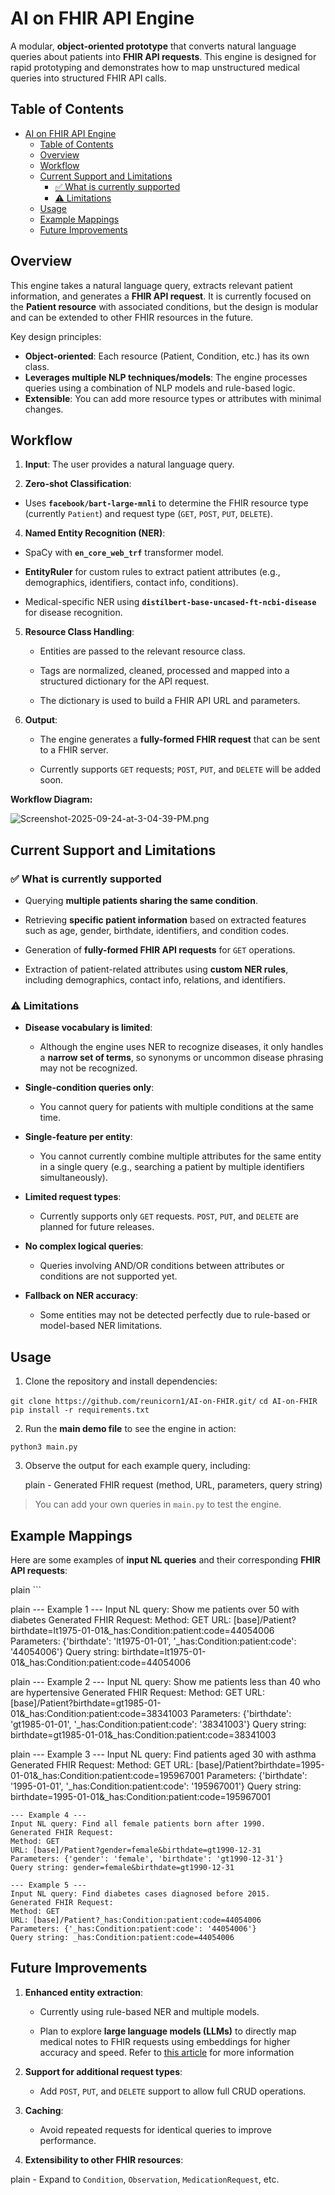 # AI on FHIR API Engine

A  modular, **object-oriented prototype**  that converts natural language queries about patients into  **FHIR API requests**. This engine is designed for rapid prototyping and demonstrates how to map unstructured medical queries into structured FHIR API calls.

## Table of Contents

- [AI on FHIR API Engine](#ai-on-fhir-api-engine)
  - [Table of Contents](#table-of-contents)
  - [Overview](#overview)
  - [Workflow](#workflow)
  - [Current Support and Limitations](#current-support-and-limitations)
    - [✅ What is currently supported](#-what-is-currently-supported)
    - [⚠️ Limitations](#️-limitations)
  - [Usage](#usage)
  - [Example Mappings](#example-mappings)
  - [Future Improvements](#future-improvements)

## Overview

This engine takes a natural language query, extracts relevant patient information, and generates a  **FHIR API request**. It is currently focused on the  **Patient resource**  with associated conditions, but the design is modular and can be extended to other FHIR resources in the future.

Key design principles:

- **Object-oriented**: Each resource (Patient, Condition, etc.) has its own class.
- ****Leverages multiple NLP techniques/models****: The engine processes queries using a combination of NLP models and rule-based logic.
- **Extensible**: You can add more resource types or attributes with minimal changes.

## Workflow

1. **Input**: The user provides a natural language query.

2. **Zero-shot Classification**:

- Uses  **`facebook/bart-large-mnli`**  to determine the FHIR resource type (currently  `Patient`) and request type (`GET`,  `POST`,  `PUT`,  `DELETE`).

4. **Named Entity Recognition (NER)**:

- SpaCy with  **`en_core_web_trf`**  transformer model.

- **EntityRuler**  for custom rules to extract patient attributes (e.g., demographics, identifiers, contact info, conditions).

- Medical-specific NER using  **`distilbert-base-uncased-ft-ncbi-disease`**  for disease recognition.

5. **Resource Class Handling**:

    - Entities are passed to the relevant resource class.

    - Tags are normalized, cleaned, processed and mapped into a structured dictionary for the API request.

    - The dictionary is used to build a FHIR API URL and parameters.

6. **Output**:

    - The engine generates a  **fully-formed FHIR request**  that can be sent to a FHIR server.

    - Currently supports  `GET`  requests;  `POST`,  `PUT`, and  `DELETE`  will be added soon.

**Workflow Diagram:**  

![Screenshot-2025-09-24-at-3-04-39-PM.png](https://i.postimg.cc/C5pr5jww/Screenshot-2025-09-24-at-3-04-39-PM.png)

## Current Support and Limitations

### ✅ What is currently supported

- Querying  **multiple patients sharing the same condition**.

- Retrieving  **specific patient information**  based on extracted features such as age, gender, birthdate, identifiers, and condition codes.

- Generation of  **fully-formed FHIR API requests**  for  `GET`  operations.

- Extraction of patient-related attributes using  **custom NER rules**, including demographics, contact info, relations, and identifiers.

### ⚠️ Limitations

- **Disease vocabulary is limited**:

  - Although the engine uses NER to recognize diseases, it only handles a  **narrow set of terms**, so synonyms or uncommon disease phrasing may not be recognized.

- **Single-condition queries only**:

  - You cannot query for patients with multiple conditions at the same time.

- **Single-feature per entity**:

  - You cannot currently combine multiple attributes for the same entity in a single query (e.g., searching a patient by multiple identifiers simultaneously).

- **Limited request types**:

  - Currently supports only  `GET`  requests.  `POST`,  `PUT`, and  `DELETE`  are planned for future releases.

- **No complex logical queries**:

  - Queries involving AND/OR conditions between attributes or conditions are not supported yet.

- **Fallback on NER accuracy**:

  - Some entities may not be detected perfectly due to rule-based or model-based NER limitations.
  
## Usage

1. Clone the repository and install dependencies:

`git clone https://github.com/reunicorn1/AI-on-FHIR.git/`
 `cd AI-on-FHIR`
`pip install -r requirements.txt`

2. Run the  **main demo file**  to see the engine in action:

`python3 main.py`

3. Observe the output for each example query, including:

      plain - Generated FHIR request (method, URL, parameters, query string)

> You can add your own queries in  `main.py`  to test the engine.

## Example Mappings

Here are some examples of  **input NL queries**  and their corresponding  **FHIR API requests**:

   plain ```

   plain --- Example 1 ---
    Input NL query: Show me patients over 50 with diabetes
    Generated FHIR Request:
    Method: GET
    URL: [base]/Patient?birthdate=lt1975-01-01&_has:Condition:patient:code=44054006
    Parameters: {'birthdate': 'lt1975-01-01', '_has:Condition:patient:code': '44054006'}
    Query string: birthdate=lt1975-01-01&_has:Condition:patient:code=44054006
    
   plain --- Example 2 ---
    Input NL query: Show me patients less than 40 who are hypertensive
    Generated FHIR Request:
    Method: GET
    URL: [base]/Patient?birthdate=gt1985-01-01&_has:Condition:patient:code=38341003
    Parameters: {'birthdate': 'gt1985-01-01', '_has:Condition:patient:code': '38341003'}
    Query string: birthdate=gt1985-01-01&_has:Condition:patient:code=38341003
    
   plain --- Example 3 ---
    Input NL query: Find patients aged 30 with asthma
    Generated FHIR Request:
    Method: GET
    URL: [base]/Patient?birthdate=1995-01-01&_has:Condition:patient:code=195967001
    Parameters: {'birthdate': '1995-01-01', '_has:Condition:patient:code': '195967001'}
    Query string: birthdate=1995-01-01&_has:Condition:patient:code=195967001
    
    --- Example 4 ---
    Input NL query: Find all female patients born after 1990.
    Generated FHIR Request:
    Method: GET
    URL: [base]/Patient?gender=female&birthdate=gt1990-12-31
    Parameters: {'gender': 'female', 'birthdate': 'gt1990-12-31'}
    Query string: gender=female&birthdate=gt1990-12-31
    
    --- Example 5 ---
    Input NL query: Find diabetes cases diagnosed before 2015.
    Generated FHIR Request:
    Method: GET
    URL: [base]/Patient?_has:Condition:patient:code=44054006
    Parameters: {'_has:Condition:patient:code': '44054006'}
    Query string: _has:Condition:patient:code=44054006

## Future Improvements

1. **Enhanced entity extraction**:

    - Currently using rule-based NER and multiple models.

    - Plan to explore  **large language models (LLMs)**  to directly map medical notes to FHIR requests using embeddings for higher accuracy and speed. Refer to [this article](https://pmc.ncbi.nlm.nih.gov/articles/PMC12312630/) for more information

2. **Support for additional request types**:

    - Add  `POST`,  `PUT`, and  `DELETE`  support to allow full CRUD operations.

3. **Caching**:

    - Avoid repeated requests for identical queries to improve performance.

5.   **Extensibility to other FHIR resources**:

   plain - Expand to  `Condition`,  `Observation`,  `MedicationRequest`, etc.
